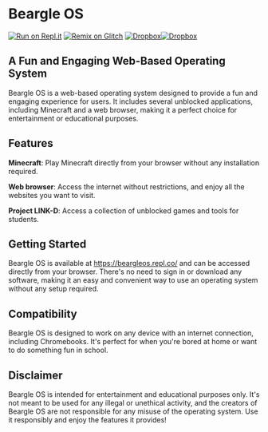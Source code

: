 # Beargle OS     

[![Run on Repl.it](https://binbashbanana.github.io/deploy-buttons/buttons/remade/replit.svg)](https://repl.it/github/tacocatCLAUS/BeargleOS) [![Remix on Glitch](https://camo.githubusercontent.com/b9ed2c6d05789a49ac411c259b7659ac0cfa03386be74f91fe6636420115ce98/68747470733a2f2f62696e6261736862616e616e612e6769746875622e696f2f6465706c6f792d627574746f6e732f627574746f6e732f72656d6164652f676c697463682e737667)](https://glitch.com/edit/#!/import/github/tacocatCLAUS/BeargleOS)  [![Dropbox](https://img.shields.io/badge/Dropbox-F38020?style=for-the-badge&logo=Cloudflare&logoColor=white)](https://www.dropbox.com/s/7bspjuhcqra72dc/Beargle%20OS.zip?dl=1)[![Dropbox](https://img.shields.io/badge/Run_On_Chrome-4285F4?style=for-the-badge&logo=Google-chrome&logoColor=white)](https://beargleos.repl.co/)


## A Fun and Engaging Web-Based Operating System

Beargle OS is a web-based operating system designed to provide a fun and engaging experience for users. It includes several unblocked applications, including Minecraft and a web browser, making it a perfect choice for entertainment or educational purposes.

## Features
**Minecraft**: Play Minecraft directly from your browser without any installation required.

**Web browser**: Access the internet without restrictions, and enjoy all the websites you want to visit.

**Project LINK-D**: Access a collection of unblocked games and tools for students.

## Getting Started
Beargle OS is available at https://beargleos.repl.co/ and can be accessed directly from your browser. There's no need to sign in or download any software, making it an easy and convenient way to use an operating system without any setup required.

## Compatibility
Beargle OS is designed to work on any device with an internet connection, including Chromebooks. It's perfect for when you're bored at home or want to do something fun in school.

## Disclaimer
Beargle OS is intended for entertainment and educational purposes only. It's not meant to be used for any illegal or unethical activity, and the creators of Beargle OS are not responsible for any misuse of the operating system. Use it responsibly and enjoy the features it provides!
